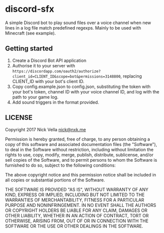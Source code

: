 # discord-sfx

A simple Discord bot to play sound files over a voice channel when new lines
in a log file match predefined regexps. Mainly to be used with Minecraft (see
example).

## Getting started

1. Create a Discord Bot API application
2. Authorise it to your server with ```https://discordapp.com/oauth2/authorize?client_id=CLIENT_ID&scope=bot&permissions=3148800```, replacing CLIENT_ID with your bot's client ID.
3. Copy config.example.json to config.json, substituting the token with your bot's token, channel ID with your voice channel ID, and log with the path to your game log.
4. Add sound triggers in the format provided.

## LICENSE

Copyright 2017 Nick Vella <nick@nxk.me>

Permission is hereby granted, free of charge, to any person obtaining a copy of this software and associated documentation files (the "Software"), to deal in the Software without restriction, including without limitation the rights to use, copy, modify, merge, publish, distribute, sublicense, and/or sell copies of the Software, and to permit persons to whom the Software is furnished to do so, subject to the following conditions:

The above copyright notice and this permission notice shall be included in all copies or substantial portions of the Software.

THE SOFTWARE IS PROVIDED "AS IS", WITHOUT WARRANTY OF ANY KIND, EXPRESS OR IMPLIED, INCLUDING BUT NOT LIMITED TO THE WARRANTIES OF MERCHANTABILITY, FITNESS FOR A PARTICULAR PURPOSE AND NONINFRINGEMENT. IN NO EVENT SHALL THE AUTHORS OR COPYRIGHT HOLDERS BE LIABLE FOR ANY CLAIM, DAMAGES OR OTHER LIABILITY, WHETHER IN AN ACTION OF CONTRACT, TORT OR OTHERWISE, ARISING FROM, OUT OF OR IN CONNECTION WITH THE SOFTWARE OR THE USE OR OTHER DEALINGS IN THE SOFTWARE.